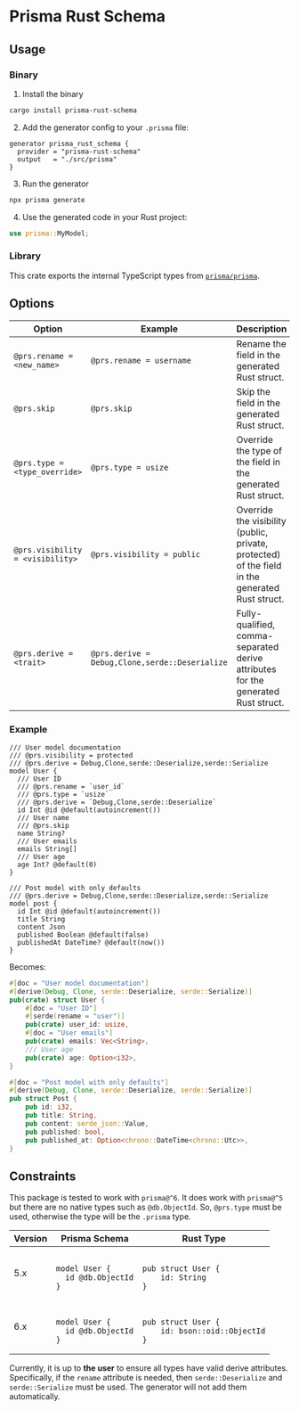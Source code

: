 # Prisma Rust Schema

## Usage

### Binary

1. Install the binary

```bash
cargo install prisma-rust-schema
```

2. Add the generator config to your `.prisma` file:

```prisma
generator prisma_rust_schema {
  provider = "prisma-rust-schema"
  output   = "./src/prisma"
}
```

3. Run the generator

```bash
npx prisma generate
```

4. Use the generated code in your Rust project:

```rust
use prisma::MyModel;
```

### Library

This crate exports the internal TypeScript types from [`prisma/prisma`](https://github.com/prisma/prisma/).

## Options

| Option                           | Example                                        | Description                                                                                     |
| -------------------------------- | ---------------------------------------------- | ----------------------------------------------------------------------------------------------- |
| `@prs.rename = <new_name>`       | `@prs.rename = username`                       | Rename the field in the generated Rust struct.                                                  |
| `@prs.skip`                      | `@prs.skip`                                    | Skip the field in the generated Rust struct.                                                    |
| `@prs.type = <type_override>`    | `@prs.type = usize`                            | Override the type of the field in the generated Rust struct.                                    |
| `@prs.visibility = <visibility>` | `@prs.visibility = public`                     | Override the visibility (public, private, protected) of the field in the generated Rust struct. |
| `@prs.derive = <trait>`          | `@prs.derive = Debug,Clone,serde::Deserialize` | Fully-qualified, comma-separated derive attributes for the generated Rust struct.               |

### Example

```prisma
/// User model documentation
/// @prs.visibility = protected
/// @prs.derive = Debug,Clone,serde::Deserialize,serde::Serialize
model User {
  /// User ID
  /// @prs.rename = `user_id`
  /// @prs.type = `usize`
  /// @prs.derive = `Debug,Clone,serde::Deserialize`
  id Int @id @default(autoincrement())
  /// User name
  /// @prs.skip
  name String?
  /// User emails
  emails String[]
  /// User age
  age Int? @default(0)
}

/// Post model with only defaults
/// @prs.derive = Debug,Clone,serde::Deserialize,serde::Serialize
model post {
  id Int @id @default(autoincrement())
  title String
  content Json
  published Boolean @default(false)
  publishedAt DateTime? @default(now())
}
```

Becomes:

```rust
#[doc = "User model documentation"]
#[derive(Debug, Clone, serde::Deserialize, serde::Serialize)]
pub(crate) struct User {
    #[doc = "User ID"]
    #[serde(rename = "user")]
    pub(crate) user_id: usize,
    #[doc = "User emails"]
    pub(crate) emails: Vec<String>,
    /// User age
    pub(crate) age: Option<i32>,
}

#[doc = "Post model with only defaults"]
#[derive(Debug, Clone, serde::Deserialize, serde::Serialize)]
pub struct Post {
    pub id: i32,
    pub title: String,
    pub content: serde_json::Value,
    pub published: bool,
    pub published_at: Option<chrono::DateTime<chrono::Utc>>,
}
```

## Constraints

This package is tested to work with `prisma@^6`. It does work with `prisma@^5` but there are no native types such as `@db.ObjectId`. So, `@prs.type` must be used, otherwise the type will be the `.prisma` type.

<table>
  <thead>
    <tr>
      <th>Version</th>
      <th>Prisma Schema</th>
      <th>Rust Type</th>
    </tr>
  </thead>
  <tbody>
    <tr>
      <td>5.x</td>
      <td>
        <pre><code class="language-prisma">
model User {
  id @db.ObjectId
}</code></pre>
      </td>
      <td><pre><code class="language-rust">
pub struct User {
    id: String
}</code></pre></td>
    </tr>
    <tr>
      <td>6.x</td>
      <td>
        <pre><code class="language-prisma">
model User {
  id @db.ObjectId
}</code></pre>
      </td>
      <td><pre><code class="language-rust">
pub struct User {
    id: bson::oid::ObjectId
}</code></pre></td>
    </tr>
  </tbody>
</table>

Currently, it is up to **the user** to ensure all types have valid derive attributes. Specifically, if the `rename` attribute is needed, then `serde::Deserialize` and `serde::Serialize` must be used. The generator will not add them automatically.
